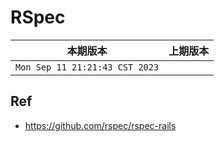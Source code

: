 # RSpec

|本期版本|上期版本
|:---:|:---:
`Mon Sep 11 21:21:43 CST 2023` |


## Ref

* <https://github.com/rspec/rspec-rails>